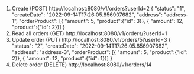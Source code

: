 
1) Create (POST)
   http://localhost:8080/v1/orders?userId=2
   {
   "status": "1",
   "createDate": "2022-09-14T17:26:05.856907682",
   "address": "address-1",
   "orderProduct": [{
   "amount": 5,
   "product":{"id": 3}},
   {
   "amount": 12,
   "product":{"id": 2}}]
   }
2) Read all orders (GET)
   http://localhost:8080/v1/orders/?userId=1
3) Update order (PUT)
   http://localhost:8080/v1/orders/5?userId=3
   {
   "status": "2",
   "createDate": "2022-09-14T17:26:05.856907682",
   "address": "address-3",
   "orderProduct": [{
   "amount": 5,
   "product":{"id": 2}},
   {
   "amount": 12,
   "product":{"id": 1}}]
   }
4) Delete order (DELETE)
   http://localhost:8080/v1/orders/14

   
   
    